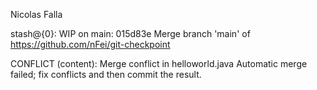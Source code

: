 Nicolas Falla

stash@{0}: WIP on main: 015d83e Merge branch 'main' of https://github.com/nFei/git-checkpoint

CONFLICT (content): Merge conflict in helloworld.java
Automatic merge failed; fix conflicts and then commit the result.
